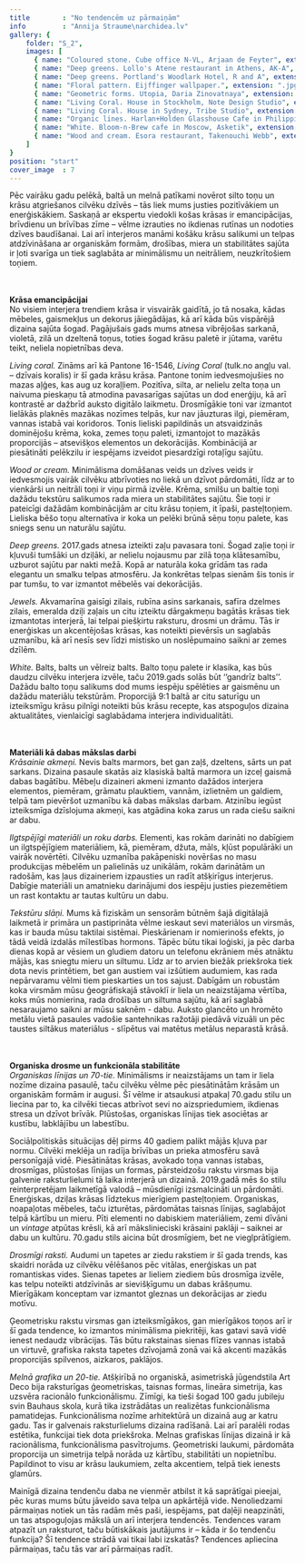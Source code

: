 ```yaml
---
title        : "No tendencēm uz pārmaiņām"
info         : "Annija Straume\narchidea.lv"
gallery: {
    folder: "S_2",
    images: [
      { name: "Coloured stone. Cube office N-VL, Arjaan de Feyter", extension: ".jpg" },
      { name: "Deep greens. Lollo's Atene restaurant in Athens, AK-A", extension: ".jpg" },
      { name: "Deep greens. Portland's Woodlark Hotel, R and A", extension: ".jpg" },
      { name: "Floral pattern. Eijffinger wallpaper.", extension: ".jpg" },
      { name: "Geometric forms. Utopia, Daria Zinovatnaya", extension: ".jpg" },
      { name: "Living Coral. House in Stockholm, Note Design Studio", extension: ".jpg" },
      { name: "Living Coral. House in Sydney, Tribe Studio", extension: ".jpg" },
      { name: "Organic lines. Harlan+Holden Glasshouse Cafe in Philippines, GamFratesi studio", extension: ".jpg" },
      { name: "White. Bloom-n-Brew cafe in Moscow, Asketik", extension: ".jpg" },
      { name: "Wood and cream. Esora restaurant, Takenouchi Webb", extension: ".jpg" }
    ]
}
position: "start"
cover_image  : 7
---
```

<p>Pēc vairāku gadu pelēkā, baltā un melnā patīkami novērot silto toņu un krāsu atgriešanos cilvēku dzīvēs – tās liek mums justies pozitīvākiem un enerģiskākiem. Saskaņā ar ekspertu viedokli košas krāsas ir emancipācijas, brīvdienu un brīvības zīme – vēlme izrauties no ikdienas rutīnas un nodoties dzīves baudīšanai. Lai arī interjeros manāmi košāku krāsu salikumi un telpas atdzīvināšana ar organiskām formām, drošības, miera un stabilitātes sajūta ir ļoti svarīga un tiek saglabāta ar minimālismu un neitrāliem, neuzkrītošiem toņiem.

</br></br><strong>Krāsa emancipācijai</strong></br>
No visiem interjera trendiem krāsa ir visvairāk gaidītā, jo tā nosaka, kādas mēbeles, gaismekļus un dekorus jāiegādājas, kā arī kāda būs vispārējā dizaina sajūta šogad. Pagājušais gads mums atnesa vibrējošas sarkanā, violetā, zilā un dzeltenā toņus, toties šogad krāsu paletē ir jūtama, varētu teikt, neliela nopietnības deva.

<em>Living coral.</em> Zināms arī kā Pantone 16-1546, <em>Living Coral</em> (tulk.no angļu val. – dzīvais koralis) ir šī gada krāsu krāsa. Pantone tonim iedvesmojušies no mazas aļģes, kas aug uz koraļļiem. Pozitīva, silta, ar nelielu zelta toņa un naivuma pieskaņu tā atmodina pavasarīgas sajūtas un dod enerģiju, kā arī kontrastē ar dažbrīd auksto digitālo laikmetu. Drosmīgākie toni var izmantot lielākās plaknēs mazākas nozīmes telpās, kur nav jāuzturas ilgi, piemēram, vannas istabā vai koridoros. Tonis lieliski papildinās un atsvaidzinās dominējošu krēma, koka, zemes toņu paleti, izmantojot to mazākās proporcijās – atsevišķos elementos un dekorācijās. Kombinācijā ar piesātināti pelēkzilu ir iespējams izveidot piesardzīgi rotaļīgu sajūtu.

<em>Wood or cream.</em> Minimālisma domāšanas veids un dzīves veids ir iedvesmojis vairāk cilvēku atbrīvoties no liekā un dzīvot pārdomāti, līdz ar to vienkārši un neitrāli toņi ir viņu pirmā izvēle. Krēma, smilšu un baltie toņi dažādu tekstūru salikumos rada miera un stabilitātes sajūtu. Šie toņi ir pateicīgi dažādām kombinācijām ar citu krāsu toņiem, it īpaši, pasteļtoņiem. Lieliska bēšo toņu alternatīva ir koka un pelēki brūnā sēņu toņu palete, kas sniegs senu un naturālu sajūtu.

<em>Deep greens.</em> 2017.gads atnesa izteikti zaļu pavasara toni. Šogad zaļie toņi ir kļuvuši tumšāki un dziļāki, ar nelielu nojausmu par zilā toņa klātesamību, uzburot sajūtu par nakti mežā. Kopā ar naturāla koka grīdām tas rada elegantu un smalku telpas atmosfēru. Ja konkrētas telpas sienām šis tonis ir par tumšu, to var izmantot mēbelēs vai dekorācijās.

<em>Jewels.</em> Akvamarīna gaisīgi zilais, rubīna asins sarkanais, safīra dzelmes zilais, emeralda dziļi zaļais un citu izteiktu dārgakmeņu bagātās krāsas tiek izmantotas interjerā, lai telpai piešķirtu raksturu, drosmi un drāmu. Tās ir enerģiskas un akcentējošas krāsas, kas noteikti pievērsīs un saglabās uzmanību, kā arī nesīs sev līdzi mistisko un noslēpumaino saikni ar zemes dzīlēm.

<em>White.</em> Balts, balts un vēlreiz balts. Balto toņu palete ir klasika, kas  būs daudzu cilvēku interjera izvēle, taču 2019.gads solās būt ‘’gandrīz balts’’. Dažādu balto toņu salikums dod mums iespēju spēlēties ar gaismēnu un dažādu materiālu tekstūrām. Proporcijā 9:1 baltā ar citu saturīgu un izteiksmīgu krāsu pilnīgi noteikti būs krāsu recepte, kas atspoguļos dizaina aktualitātes, vienlaicīgi saglabādama interjera individualitāti.

</br></br><strong>Materiāli kā dabas mākslas darbi</strong></br>
<em>Krāsainie akmeņi.</em> Nevis balts marmors, bet gan zaļš, dzeltens, sārts un pat sarkans. Dizaina pasaule skatās aiz klasiskā baltā marmora un izceļ gaismā dabas bagātību. Mēbeļu dizaineri akmeni izmanto dažādos interjera elementos, piemēram, grāmatu plauktiem, vannām, izlietnēm un galdiem, telpā tam pievēršot uzmanību kā dabas mākslas darbam. Atzinību iegūst izteiksmīga dzīslojuma akmeņi, kas atgādina koka zarus un rada ciešu saikni ar dabu.

<em>Ilgtspējīgi materiāli un roku darbs.</em> Elementi, kas rokām darināti no dabīgiem un ilgtspējīgiem materiāliem, kā, piemēram, džuta, māls, kļūst populārāki un vairāk novērtēti. Cilvēku uzmanība pakāpeniski novēršas no masu produkcijas mēbelēm un palielinās uz unikālām, rokām darinātām un radošām, kas ļaus dizaineriem izpausties un radīt atšķirīgus interjerus. Dabīgie materiāli un amatnieku darinājumi dos iespēju justies piezemētiem un rast kontaktu ar tautas kultūru un dabu.

<em>Tekstūru slāņi.</em> Mums kā fiziskām un sensorām būtnēm šajā digitālajā laikmetā ir primāra un pastiprināta vēlme ieskaut sevi materiālos un virsmās, kas ir bauda mūsu taktilai sistēmai. Pieskārienam ir nomierinošs efekts, jo tādā veidā izdalās mīlestības hormons. Tāpēc būtu tikai loģiski, ja pēc darba dienas kopā ar vēsiem un gludiem datoru un telefonu ekrāniem mēs atnāktu mājās, kas sniegtu mieru un siltumu. Līdz ar to arvien biežāk priekšroka tiek dota nevis printētiem, bet gan austiem vai izšūtiem audumiem, kas rada nepārvaramu vēlmi tiem pieskarties un tos sajust. Dabīgām un robustām koka virsmām mūsu ģeogrāfiskajā stāvoklī ir liela un neaizstājama vērtība, koks mūs nomierina, rada drošības un siltuma sajūtu, kā arī saglabā nesaraujamo saikni ar mūsu saknēm - dabu. Auksto glancēto un hromēto metālu vietā pasaules vadošie santehnikas ražotāji piedāvā vizuāli un pēc taustes siltākus materiālus -  slīpētus vai matētus metālus neparastā krāsā.

</br></br><strong>Organiska drosme un funkcionāla stabilitāte</strong></br>
<em>Organiskas līnijas un 70-tie.</em> Minimālisms ir neaizstājams un tam ir liela nozīme dizaina pasaulē, taču cilvēku vēlme pēc piesātinātām krāsām un organiskām formām ir augusi. Šī vēlme ir atsaukusi atpakaļ 70.gadu stilu un liecina par to, ka cilvēki tiecas atbrīvot sevi no aizspriedumiem, ikdienas stresa un dzīvot brīvāk. Plūstošas, organiskas līnijas tiek asociētas ar kustību, labklājību un labestību.

Sociālpolitiskās situācijas dēļ pirms 40 gadiem palikt mājās kļuva par normu. Cilvēki meklēja un radīja brīvības un prieka atmosfēru savā personīgajā vidē. Piesātinātas krāsas, avokado toņa vannas istabas, drosmīgas, plūstošas līnijas un formas, pārsteidzošu rakstu virsmas bija galvenie raksturlielumi tā laika interjerā un dizainā. 2019.gadā mēs šo stilu reinterpretējam laikmetīgā valodā – mūsdienīgi izsmalcināti un pārdomāti. Enerģiskas, dziļas krāsas līdztekus mierīgiem pasteļtoņiem. Organiskas, noapaļotas mēbeles, taču izturētas, pārdomātas taisnas līnijas, saglabājot telpā kārtību un mieru. Pīti elementi no dabiskiem materiāliem, zemi dīvāni un <em>vintage</em> atpūtas krēsli, kā arī mākslinieciski krāsaini paklāji – saiknei ar dabu un kultūru. 70.gadu stils aicina būt drosmīgiem, bet ne vieglprātīgiem.

<em>Drosmīgi raksti.</em> Audumi un tapetes ar ziedu rakstiem ir šī gada trends, kas skaidri norāda uz cilvēku vēlēšanos pēc vitālas, enerģiskas un pat romantiskas vides. Sienas tapetes ar lieliem ziediem būs drosmīga izvēle, kas telpu noteikti atdzīvinās ar sievišķīgumu un dabas krāšņumu. Mierīgākam konceptam var izmantot gleznas un dekorācijas ar ziedu motīvu.

Ģeometrisku rakstu virsmas gan izteiksmīgākos, gan mierīgākos toņos arī ir šī gada tendence, ko izmantos minimālisma piekritēji, kas gatavi savā vidē ienest nedaudz vibrācijas. Tās būtu rakstainas sienas flīzes vannas istabā un virtuvē, grafiska raksta tapetes dzīvojamā zonā vai kā akcenti mazākās proporcijās spilvenos, aizkaros, paklājos.

<em>Melnā grafika un 20-tie.</em> Atšķirībā no organiskā, asimetriskā jūgendstila Art Deco bija raksturīgas ģeometriskas, taisnas formas, lineāra simetrija, kas uzsvēra racionālo funkcionālismu. Zīmīgi, ka tieši šogad 100 gadu jubileju svin Bauhaus skola, kurā tika izstrādātas un realizētas funkcionālisma pamatidejas. Funkcionālisma nozīme arhitektūrā un dizainā aug ar katru gadu. Tas ir galvenais raksturlielums dizaina radīšanā. Lai arī paralēli rodas estētika, funkcijai tiek dota priekšroka. Melnas grafiskas līnijas dizainā ir kā racionālisma, funkcionālisma pasvītrojums. Ģeometriski laukumi, pārdomāta proporcija un simetrija telpā norāda uz kārtību, stabilitāti un nopietnību. Papildinot to visu ar krāsu laukumiem, zelta akcentiem, telpā tiek ienests glamūrs.

Mainīgā dizaina tendenču daba ne vienmēr atbilst it kā saprātīgai pieejai, pēc kuras mums būtu jāveido sava telpa un apkārtējā vide.  Nenoliedzami pārmaiņas notiek un tās radām mēs paši, iespējams, pat daļēji neapzināti, un tas atspoguļojas mākslā un arī interjera tendencēs. Tendences varam atpazīt un raksturot, taču būtiskākais jautājums ir – kāda ir šo tendenču funkcija? Šī tendence strādā vai tikai labi izskatās? Tendences apliecina pārmaiņas, taču tās var arī pārmaiņas radīt.</p>
